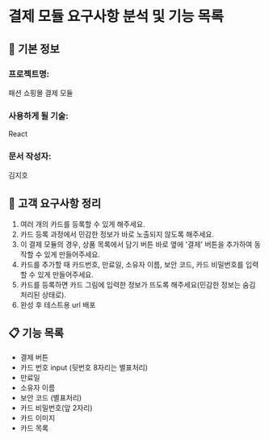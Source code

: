 # 결제 모듈 요구사항 분석 및 기능 목록

## 📌 기본 정보
### 프로젝트명: 
패션 쇼핑몰 결제 모듈

### 사용하게 될 기술: 
React

### 문서 작성자: 
김지호

## 📝 고객 요구사항 정리
1. 여러 개의 카드를 등록할 수 있게 해주세요.
2. 카드 등록 과정에서 민감한 정보가 바로 노출되지 않도록 해주세요.
3. 이 결제 모듈의 경우, 상품 목록에서 담기 버튼 바로 옆에 '결제' 버튼을 추가하여 동작할 수 있게 만들어주세요.
4. 카드를 추가할 때 카드번호, 만료일, 소유자 이름, 보안 코드, 카드 비밀번호를 입력할 수 있게 만들어주세요.
5. 카드를 등록하면 카드 그림에 입력한 정보가 뜨도록 해주세요(민감한 정보는 숨김 처리된 상태로).
6. 완성 후 테스트용 url 배포

## 📋 기능 목록
- 결제 버튼
- 카드 번호 input (뒷번호 8자리는 별표처리)
- 만료일
- 소유자 이름
- 보안 코드 (별표처리)
- 카드 비밀번호(앞 2자리)
- 카드 이미지
- 카드 목록
 
 


